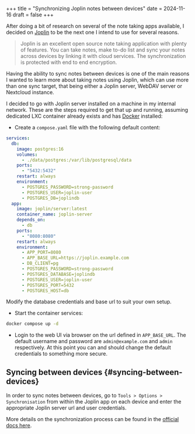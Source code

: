 +++
title = "Synchronizing Joplin notes between devices"
date = 2024-11-16
draft = false
+++

After doing a bit of research on several of the note taking apps available, I decided on [Joplin](https://joplinapp.org/) to be the next one I intend to use for several reasons.

> Joplin is an excellent open source note taking application with plenty of features. You can take notes, make to-do list and sync your notes across devices by linking it with cloud services. The synchronization is protected with end to end encryption.

<!--more-->

Having the ability to sync notes between devices is one of the main reasons I wanted to learn more about taking notes using Joplin, which can use more than one sync target, that being either a Joplin server, WebDAV server or Nextcloud instance.

I decided to go with Joplin server installed on a machine in my internal network. These are the steps required to get that up and running, assuming dedicated LXC container already exists and has [Docker](https://www.docker.com/) installed:

-   Create a `compose.yaml` file with the following default content:

<!--listend-->

```yaml
services:
  db:
    image: postgres:16
    volumes:
      - ./data/postgres:/var/lib/postgresql/data
    ports:
      - "5432:5432"
    restart: always
    environment:
      - POSTGRES_PASSWORD=strong-password
      - POSTGRES_USER=joplin-user
      - POSTGRES_DB=joplindb
  app:
    image: joplin/server:latest
    container_name: joplin-server
    depends_on:
      - db
    ports:
      - "8080:8080"
    restart: always
    environment:
      - APP_PORT=8080
      - APP_BASE_URL=https://joplin.example.com
      - DB_CLIENT=pg
      - POSTGRES_PASSWORD=strong-password
      - POSTGRES_DATABASE=joplindb
      - POSTGRES_USER=joplin-user
      - POSTGRES_PORT=5432
      - POSTGRES_HOST=db
```

Modify the database credentials and base url to suit your own setup.

-   Start the container services:

<!--listend-->

```bash
docker compose up -d
```

-   Login to the web UI via browser on the url defined in `APP_BASE_URL`. The default username and password are `admin@example.com` and `admin` respectively.
    At this point you can and should change the default credentials to something more secure.


## Syncing between devices {#syncing-between-devices}

In order to sync notes between devices, go to `Tools > Options > Synchronisation` from within the Joplin app on each device and enter the appropriate Joplin server url and user credentials.

More details on the synchronization process can be found in the [official docs here](https://joplinapp.org/help/dev/spec/sync).
